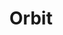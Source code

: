 ---
title:  Orbit
kunstenaar: Tjok Dessauvage
expositie:
tekoop: ja
prijs: 300
techniek: Terra sigillata smoked
afmetingen: H 13 cm. – Diameter 111,5 cm.
lang: en
---